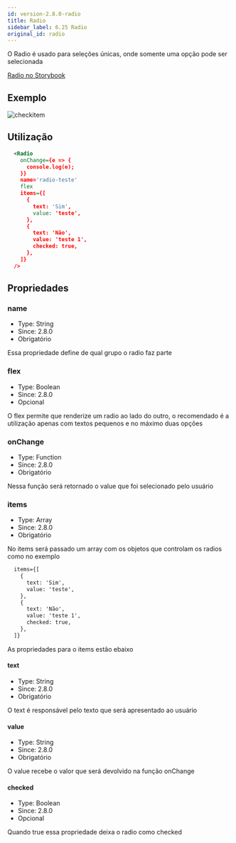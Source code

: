```yaml
---
id: version-2.8.0-radio
title: Radio
sidebar_label: 6.25 Radio
original_id: radio
---
```


O Radio é usado para seleções únicas, onde somente uma opção pode ser selecionada

[Radio no Storybook](https://ame-miniapp-components.calindra.com.br/storybook?path=/story/interações-radio--basic)

## Exemplo

![checkitem](assets/images_components/v2.8.0/radio.jpg)

## Utilização

```xml
  <Radio
    onChange={e => {
      console.log(e);
    }}
    name='radio-teste'
    flex
    items={[
      {
        text: 'Sim',
        value: 'teste',
      },
      {
        text: 'Não',
        value: 'teste 1',
        checked: true,
      },
    ]}
  />
```

## Propriedades

### name

- Type: String
- Since: 2.8.0
- Obrigatório

Essa propriedade define de qual grupo o radio faz parte

### flex

- Type: Boolean
- Since: 2.8.0
- Opcional

O flex permite que renderize um radio ao lado do outro, o recomendado é a utilização apenas com textos pequenos e no máximo duas opções

### onChange

- Type: Function
- Since: 2.8.0
- Obrigatório

Nessa função será retornado o value que foi selecionado pelo usuário

### items

- Type: Array
- Since: 2.8.0
- Obrigatório

No items será passado um array com os objetos que controlam os radios como no exemplo

```xml
  items={[
    {
      text: 'Sim',
      value: 'teste',
    },
    {
      text: 'Não',
      value: 'teste 1',
      checked: true,
    },
  ]}
```

As propriedades para o items estão ebaixo

#### text

- Type: String
- Since: 2.8.0
- Obrigatório

O text é responsável pelo texto que será apresentado ao usuário

#### value

- Type: String
- Since: 2.8.0
- Obrigatório

O value recebe o valor que será devolvido na função onChange

#### checked

- Type: Boolean
- Since: 2.8.0
- Opcional

Quando true essa propriedade deixa o radio como checked

